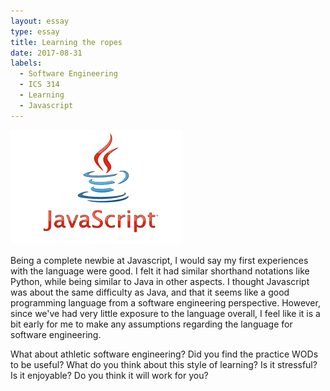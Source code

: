 ```yaml
---
layout: essay
type: essay
title: Learning the ropes
date: 2017-08-31
labels:
  - Software Engineering
  - ICS 314
  - Learning
  - Javascript 
---
```


<img class="ui medium right floated image" src="../images/javascript.jpg">

Being a complete newbie at Javascript, I would say my first experiences with the language were good. I felt it had similar shorthand notations like Python, while being similar to Java in other aspects. I thought Javascript was about the same difficulty as Java, and that it seems like a good programming language from a software engineering perspective. However, since we've had very little exposure to the language overall, I feel like it is a bit early for me to make any assumptions regarding the language for software engineering.

What about athletic software engineering? Did you find the practice WODs to be useful? What do you think about this style of learning? Is it stressful? Is it enjoyable? Do you think it will work for you?


